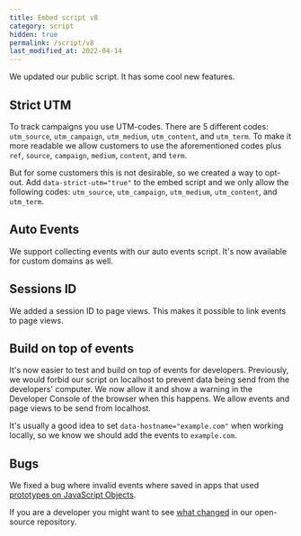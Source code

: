 ```yaml
---
title: Embed script v8
category: script
hidden: true
permalink: /script/v8
last_modified_at: 2022-04-14
---
```


We updated our public script. It has some cool new features.

## Strict UTM

To track campaigns you use UTM-codes. There are 5 different codes: `utm_source`, `utm_campaign`, `utm_medium`, `utm_content`, and `utm_term`. To make it more readable we allow customers to use the aforementioned codes plus `ref`, `source`, `campaign`, `medium`, `content`, and `term`.

But for some customers this is not desirable, so we created a way to opt-out. Add `data-strict-utm="true"` to the embed script and we only allow the following codes: `utm_source`, `utm_campaign`, `utm_medium`, `utm_content`, and `utm_term`.

## Auto Events

We support collecting events with our auto events script. It's now available for custom domains as well.

## Sessions ID

We added a session ID to page views. This makes it possible to link events to page views.

## Build on top of events

It's now easier to test and build on top of events for developers. Previously, we would forbid our script on localhost to prevent data being send from the developers' computer. We now allow it and show a warning in the Developer Console of the browser when this happens. We allow events and page views to be send from localhost.

It's usually a good idea to set `data-hostname="example.com"` when working locally, so we know we should add the events to `example.com`.

## Bugs

We fixed a bug where invalid events where saved in apps that used [prototypes on JavaScript Objects](https://developer.mozilla.org/en-US/docs/Learn/JavaScript/Objects/Object_prototypes).

If you are a developer you might want to see [what changed](https://github.com/simpleanalytics/scripts/compare/26009ec29abe26ae585a632d41ea01aff3fed3ec...3874b44ce5f1b0b8a7d50fb512fdcf5285a0138f) in our open-source repository.
